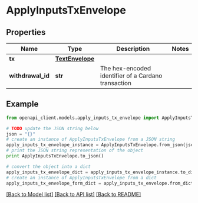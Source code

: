 # ApplyInputsTxEnvelope


## Properties
Name | Type | Description | Notes
------------ | ------------- | ------------- | -------------
**tx** | [**TextEnvelope**](TextEnvelope.md) |  | 
**withdrawal_id** | **str** | The hex-encoded identifier of a Cardano transaction | 

## Example

```python
from openapi_client.models.apply_inputs_tx_envelope import ApplyInputsTxEnvelope

# TODO update the JSON string below
json = "{}"
# create an instance of ApplyInputsTxEnvelope from a JSON string
apply_inputs_tx_envelope_instance = ApplyInputsTxEnvelope.from_json(json)
# print the JSON string representation of the object
print ApplyInputsTxEnvelope.to_json()

# convert the object into a dict
apply_inputs_tx_envelope_dict = apply_inputs_tx_envelope_instance.to_dict()
# create an instance of ApplyInputsTxEnvelope from a dict
apply_inputs_tx_envelope_form_dict = apply_inputs_tx_envelope.from_dict(apply_inputs_tx_envelope_dict)
```
[[Back to Model list]](../README.md#documentation-for-models) [[Back to API list]](../README.md#documentation-for-api-endpoints) [[Back to README]](../README.md)


